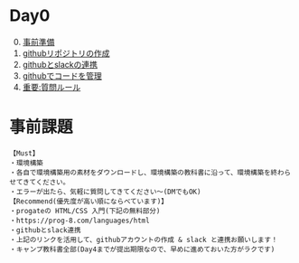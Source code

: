 # Day0
0. [事前準備](./0.preparation/)
1. [githubリポジトリの作成](./1.github-first/)
2. [githubとslackの連携](./2.github-slack/)
3. [githubでコードを管理](./3.git-github/)
4. [重要:質問ルール](./4.question/)

# 事前課題
```
【Must】
・環境構築
・各自で環境構築用の素材をダウンロードし、環境構築の教科書に沿って、環境構築を終わらせてきてください。
・エラーが出たら、気軽に質問してきてください〜(DMでもOK)
【Recommend(優先度が高い順にならべています)】
・progateの HTML/CSS 入門(下記の無料部分)
・https://prog-8.com/languages/html
・githubとslack連携
・上記のリンクを活用して、githubアカウントの作成 & slack と連携お願いします！
・キャンプ教科書全部(Day4までが提出期限なので、早めに進めておいた方がラクです)
```
